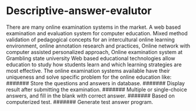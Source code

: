 # Descriptive-answer-evalutor
There are many online examination systems in the market. A web based examination and
evaluation system for computer education. Mixed method validation of pedagogical concepts for
an intercultural online learning environment, online annotation research and practices, Online
network with computer assisted personalized approach, Online examination system at Grambling
state university Web based educational technologies allow education to study how students learn
and which learning strategies are most effective. The online examination systems available have
their uniqueness and solve specific problem for the online education like:
####### Store the questions and answers in database.
####### Display result after submitting the examination.
####### Multiple or single-choice answers, and fill in the blank with correct answer.
####### Based on computerized test.
####### Generate test answer program.
